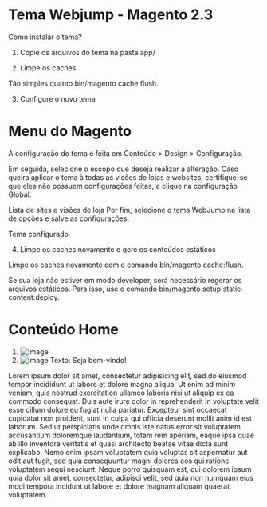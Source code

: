 # Tema Webjump - Magento 2.3

Como instalar o tema?
1. Copie os arquivos do tema na pasta app/

2. Limpe os caches

Tão simples quanto bin/magento cache:flush.

3. Configure o novo tema

# Menu do Magento
A configuração do tema é feita em Conteúdo > Design > Configuração.

Em seguida, selecione o escopo que deseja realizar a alteração. Caso queira aplicar o tema à todas as visões de lojas e websites, certifique-se que eles não possuem configurações feitas, e clique na configuração Global.

Lista de sites e visões de loja
Por fim, selecione o tema WebJump na lista de opções e salve as configurações.

Tema configurado

4. Limpe os caches novamente e gere os conteúdos estáticos

Limpe os caches novamente com o comando bin/magento cache:flush.

Se sua loja não estiver em modo developer, será necessário regerar os arquivos estáticos. Para isso, use o comando bin/magento setup:static-content:deploy.

# Conteúdo Home
1. ![image](https://user-images.githubusercontent.com/92882150/159350702-29fc8ee3-6321-4aa1-9475-f7259b1f826b.png)
2. ![image](https://user-images.githubusercontent.com/92882150/159350776-675fce2e-eb52-4eea-b862-8cfcab7f225f.png)
Texto:
Seja bem-vindo!

Lorem ipsum dolor sit amet, consectetur adipisicing elit, sed do eiusmod tempor incididunt ut labore et dolore magna aliqua. Ut enim ad minim veniam, quis nostrud exercitation ullamco laboris nisi ut aliquip ex ea commodo consequat. Duis aute irure dolor in reprehenderit in voluptate velit esse cillum dolore eu fugiat nulla pariatur. Excepteur sint occaecat cupidatat non proident, sunt in culpa qui officia deserunt mollit anim id est laborum. Sed ut perspiciatis unde omnis iste natus error sit voluptatem accusantium doloremque laudantium, totam rem aperiam, eaque ipsa quae ab illo inventore veritatis et quasi architecto beatae vitae dicta sunt explicabo. Nemo enim ipsam voluptatem quia voluptas sit aspernatur aut odit aut fugit, sed quia consequuntur magni dolores eos qui ratione voluptatem sequi nesciunt. Neque porro quisquam est, qui dolorem ipsum quia dolor sit amet, consectetur, adipisci velit, sed quia non numquam eius modi tempora incidunt ut labore et dolore magnam aliquam quaerat voluptatem.
